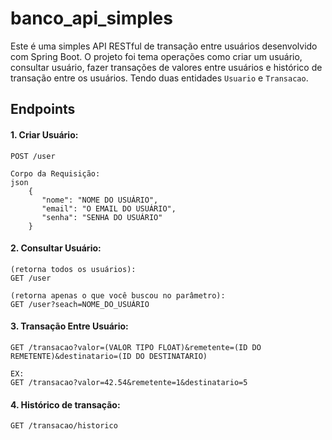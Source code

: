 # banco_api_simples

Este é uma simples API RESTful de transação entre usuários desenvolvido com Spring Boot. O projeto foi tema operações como criar um usuário, consultar usuário, fazer transações de valores entre usuários e histórico de transação entre os usuários. Tendo duas entidades `Usuario` e `Transacao`.

## Endpoints

#### 1. Criar Usuário:
    POST /user
    
    Corpo da Requisição:
    json
        {
           "nome": "NOME DO USUÁRIO",
           "email": "O EMAIL DO USUÁRIO",
           "senha": "SENHA DO USUÁRIO"
        }
#### 2. Consultar Usuário:
    (retorna todos os usuários):
    GET /user 
    
    (retorna apenas o que você buscou no parâmetro):
    GET /user?seach=NOME_DO_USUÁRIO 

#### 3. Transação Entre Usuário:

    GET /transacao?valor=(VALOR TIPO FLOAT)&remetente=(ID DO REMETENTE)&destinatario=(ID DO DESTINATARIO)
    
    EX:
    GET /transacao?valor=42.54&remetente=1&destinatario=5
    
#### 4. Histórico de transação:

    GET /transacao/historico
